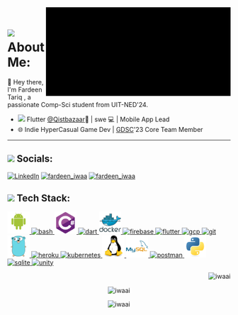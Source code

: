 <a href=''>
<img align='right' src='/.github/itasleep.webp' widht=70 height=200 alt='.github/'></a>

# <img src="https://raw.githubusercontent.com/Tarikul-Islam-Anik/Animated-Fluent-Emojis/master/Emojis/People%20with%20professions/Astronaut%20Medium-Light%20Skin%20Tone.png" widht=50 height=40 />  About Me:

  👋  Hey there, I'm Fardeen Tariq , a passionate Comp-Sci student from UIT-NED'24.
- <img src="https://raw.githubusercontent.com/Tarikul-Islam-Anik/Animated-Fluent-Emojis/master/Emojis/Activities/Admission%20Tickets.png" widht=15 height=15 /> Flutter [@Qistbazaar](https://www.linkedin.com/company/qist-bazaar)🌟 | swe 💻 | Mobile App Lead 
- 🌐 Indie HyperCasual Game Dev | [GDSC](https://github.com/DSC-UIT-khi)'23 Core Team Member 

------

## <img src='.github/workflows/tech.gif' height=60/> Socials:
<div>
 <a href="https://linkedin.com/in/fardeentariq" ><img alt="LinkedIn" src="https://skillicons.dev/icons?i=linkedin"/></a>
<a href="https://twitter.com/fardeen_iwa" target="blank"><img  src="https://skillicons.dev/icons?i=twitter" alt="fardeen_iwaa" /></a>
<a href="https://twitter.com/fardeen_iwa" target="blank"><img  src="https://raw.githubusercontent.com/rahuldkjain/github-profile-readme-generator/master/src/images/icons/Social/medium.svg" alt="fardeen_iwaa" height="50" width="50"/></a>
</div>



## <img src='.github/workflows/tech.gif' height=60/> Tech Stack:
<div align='center'>
<p align="left">
  <a href="https://developer.android.com" target="_blank" rel="noreferrer">
    <img src="https://raw.githubusercontent.com/devicons/devicon/master/icons/android/android-original-wordmark.svg" alt="android" width="50" height="50"/>
  </a>
  <a href="https://www.gnu.org/software/bash/" target="_blank" rel="noreferrer">
    <img src="https://www.vectorlogo.zone/logos/gnu_bash/gnu_bash-icon.svg" alt="bash" width="50" height="50"/>
  </a>
  <a href="https://www.w3schools.com/cs/" target="_blank" rel="noreferrer">
    <img src="https://raw.githubusercontent.com/devicons/devicon/master/icons/csharp/csharp-original.svg" alt="csharp" width="50" height="50"/>
  </a>
  <a href="https://dart.dev" target="_blank" rel="noreferrer">
    <img src="https://www.vectorlogo.zone/logos/dartlang/dartlang-icon.svg" alt="dart" width="50" height="50"/>
  </a>
  <a href="https://www.docker.com/" target="_blank" rel="noreferrer">
    <img src="https://raw.githubusercontent.com/devicons/devicon/master/icons/docker/docker-original-wordmark.svg" alt="docker" width="50" height="50"/>
  </a>
  <a href="https://firebase.google.com/" target="_blank" rel="noreferrer">
    <img src="https://www.vectorlogo.zone/logos/firebase/firebase-icon.svg" alt="firebase" width="50" height="50"/>
  </a>
  <a href="https://flutter.dev" target="_blank" rel="noreferrer">
    <img src="https://www.vectorlogo.zone/logos/flutterio/flutterio-icon.svg" alt="flutter" width="50" height="50"/>
  </a>
  <a href="https://cloud.google.com" target="_blank" rel="noreferrer">
    <img src="https://www.vectorlogo.zone/logos/google_cloud/google_cloud-icon.svg" alt="gcp" width="50" height="50"/>
  </a>
  <a href="https://git-scm.com/" target="_blank" rel="noreferrer">
    <img src="https://www.vectorlogo.zone/logos/git-scm/git-scm-icon.svg" alt="git" width="50" height="50"/>
  </a>
  <a href="https://golang.org" target="_blank" rel="noreferrer">
    <img src="https://raw.githubusercontent.com/devicons/devicon/master/icons/go/go-original.svg" alt="go" width="50" height="50"/>
  </a>
  <a href="https://heroku.com" target="_blank" rel="noreferrer">
    <img src="https://www.vectorlogo.zone/logos/heroku/heroku-icon.svg" alt="heroku" width="50" height="50"/>
  </a>
  <a href="https://kubernetes.io" target="_blank" rel="noreferrer">
    <img src="https://www.vectorlogo.zone/logos/kubernetes/kubernetes-icon.svg" alt="kubernetes" width="50" height="50"/>
  </a>
  <a href="https://www.linux.org/" target="_blank" rel="noreferrer">
    <img src="https://raw.githubusercontent.com/devicons/devicon/master/icons/linux/linux-original.svg" alt="linux" width="50" height="50"/>
  </a>
  <a href="https://www.mysql.com/" target="_blank" rel="noreferrer">
    <img src="https://raw.githubusercontent.com/devicons/devicon/master/icons/mysql/mysql-original-wordmark.svg" alt="mysql" width="50" height="50"/>
  </a>
  <a href="https://postman.com" target="_blank" rel="noreferrer">
    <img src="https://www.vectorlogo.zone/logos/getpostman/getpostman-icon.svg" alt="postman" width="50" height="50"/>
  </a>
  <a href="https://www.python.org" target="_blank" rel="noreferrer">
    <img src="https://raw.githubusercontent.com/devicons/devicon/master/icons/python/python-original.svg" alt="python" width="50" height="50"/>
  </a>
  <a href="https://www.sqlite.org/" target="_blank" rel="noreferrer">
    <img src="https://www.vectorlogo.zone/logos/sqlite/sqlite-icon.svg" alt="sqlite" width="50" height="50"/>
  </a>
  <a href="https://unity.com/" target="_blank" rel="noreferrer">
    <img src="https://www.vectorlogo.zone/logos/unity3d/unity3d-icon.svg" alt="unity" width="50" height="50"/>
  </a>
</p>

 <p align="right"> <img src="https://komarev.com/ghpvc/?username=iwaai&label=Profile%20views&color=0e75b6&style=flat" alt="iwaai" /> </p>

<p><img align="center" src="https://github-readme-streak-stats.herokuapp.com/?user=iwaai&" alt="iwaai" /></p>

<p align="left> <a href="https://github.com/ryo-ma/github-profile-trophy"><img src="https://github-profile-trophy.vercel.app/?username=iwaai" alt="iwaai" /></a> </p>

